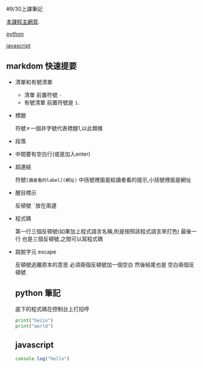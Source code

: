 #9/30上課筆記

[本課程主網頁](https://rmilab.nkust.edu.tw).

[python](#python-筆記)

[javascript](#javascript)


## markdom 快速提要

 - 清單和有號清單
   
   - 清單 前置符號 `-`
   - 有號清單 前置符號是 `1.`

- 標題

  符號`＃`一個井字號代表標題1,以此類推
  
- 段落

- 中間要有空白行(或是加入enter)

- 超連結

  符號`[讀者看的label](網址)` 中括號裡面是給讀者看的提示,小括號裡面是網址

- 醒目標示

  反頓號 `` ` ``放在兩邊
- 程式碼

  第一行三個反頓號(如果加上程式語言名稱,則是按照該程式語言來打色) 最後一行 也是三個反頓號,之間可以寫程式碼
  
- 跳脫字元 escape

  反頓號逃離原本的意思 必須兩個反頓號加一個空白 然後結尾也是 空白兩個反頓號


  ## python 筆記

  底下的程式碼在控制台上打招呼
  ```python
  print("heiio")
  print("world")
  ```

  ## javascript
  ```javascript
  console.log("hello")
  ```


  
